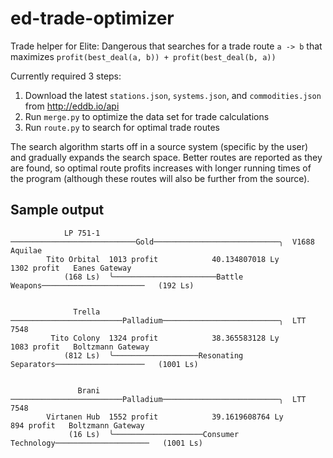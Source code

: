 # ed-trade-optimizer
Trade helper for Elite: Dangerous that searches for a trade route `a -> b` that maximizes `profit(best_deal(a, b)) + profit(best_deal(b, a))` 

Currently required 3 steps:
1. Download the latest `stations.json`, `systems.json`, and `commodities.json` from http://eddb.io/api
2. Run `merge.py` to optimize the data set for trade calculations
3. Run `route.py` to search for optimal trade routes

The search algorithm starts off in a source system (specific by the user) and gradually expands the search space. Better routes are reported as they are found, so optimal route profits increases with longer running times of the program (although these routes will also be further from the source).

## Sample output
```
            LP 751-1   ────────────────────────────Gold────────────────────────────╮  V1688 Aquilae
        Tito Orbital  1013 profit            40.134807018 Ly            1302 profit   Eanes Gateway
            (168 Ls)  ╰───────────────────────Battle Weapons───────────────────────   (192 Ls)     
                                                                                                    

              Trella   ─────────────────────────Palladium──────────────────────────╮  LTT 7548         
         Tito Colony  1324 profit            38.365583128 Ly            1083 profit   Boltzmann Gateway
            (812 Ls)  ╰───────────────────Resonating Separators────────────────────   (1001 Ls)        
                                                                                                        

               Brani   ─────────────────────────Palladium──────────────────────────╮  LTT 7548         
        Virtanen Hub  1552 profit            39.1619608764 Ly            894 profit   Boltzmann Gateway
             (16 Ls)  ╰────────────────────Consumer Technology─────────────────────   (1001 Ls) 
```
